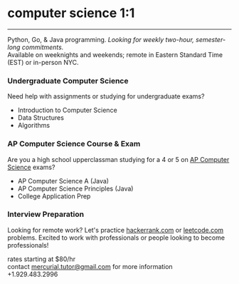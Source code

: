# computer science 1:1

---

Python, Go, & Java programming. *Looking for weekly two-hour, semester-long commitments.*  
Available on weeknights and weekends; remote in Eastern Standard Time (EST) or in-person NYC.

### Undergraduate Computer Science
Need help with assignments or studying for undergraduate exams?
+ Introduction to Computer Science
+ Data Structures
+ Algorithms

### AP Computer Science Course & Exam
Are you a high school upperclassman studying for a 4 or 5 on [AP Computer Science](https://apcentral.collegeboard.org/courses/ap-computer-science-a/exam) exams?
+ AP Computer Science A (Java)
+ AP Computer Science Principles (Java)
+ College Application Prep

### Interview Preparation
Looking for remote work? Let's practice [hackerrank.com](https://www.hackerrank.com) or [leetcode.com](https://leetcode.com) problems.
Excited to work with professionals or people looking to become professionals!

rates starting at $80/hr  
contact <mercurial.tutor@gmail.com> for more information  
+1.929.483.2996